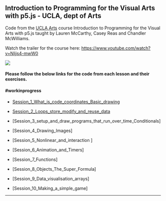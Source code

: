 
## Introduction to Programming for the Visual Arts with p5.js - UCLA, dept of Arts

Code from the [UCLA Arts](https://www.kadenze.com/courses/introduction-to-programming-for-the-visual-arts-with-p5-js/info) course Introduction to Programming for the Visual Arts with p5.js taught by Lauren McCarthy, Casey Reas and Chandler McWilliams.

Watch the trailer for the course here:
https://www.youtube.com/watch?v=Nljjs4-mwW0

<img src=./theshortcut_catalyst_logos.png>


#### Please follow the below links for the code from each lesson and their exercises.

#### #workinprogress



- [Session_1_What_is_code_coordinates_Basic_drawing](https://github.com/dtolonen/ucla_introduction_to_programming_for_the_visual_arts_with_p5js/tree/main/Session_1_What_is_code_coordinates_Basic_drawing)

- [Session_2_Loops_store_modify_and_reuse_data ](https://github.com/dtolonen/The_Shortcut_Helsinki_Python_for_Data_Analysis/tree/Lesson_2_Conditional_statements_loops)
- [Session_3_setup_and_draw_programs_that_run_over_time_Conditionals]
- [Session_4_Drawing_Images]
- [Session_5_Nonlinear_and_interaction ]
- [Session_6_Animation_and_Timers]
- [Session_7_Functions]
- [Session_8_Objects_The_Super_Formula]
- [Session_9_Data_visualisation_arrays]
- [Session_10_Making_a_simple_game]



<hr/>




